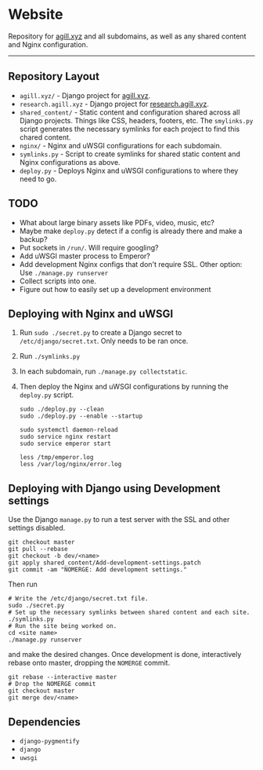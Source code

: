 # Website

Repository for [agill.xyz](https://agill.xyz) and all subdomains, as well as any shared content and Nginx configuration.

---

## Repository Layout

* `agill.xyz/` - Django project for [agill.xyz](https://agill.xyz).
* `research.agill.xyz` - Django project for [research.agill.xyz](https://research.agill.xyz).
* `shared_content/` - Static content and configuration shared across all Django projects. Things like CSS, headers, footers, etc. The `smylinks.py` script generates the necessary symlinks for each project to find this chared content.
* `nginx/` - Nginx and uWSGI configurations for each subdomain.
* `symlinks.py` - Script to create symlinks for shared static content and Nginx configurations as above.
* `deploy.py` - Deploys Nginx and uWSGI configurations to where they need to go.

## TODO

* What about large binary assets like PDFs, video, music, etc?
* Maybe make `deploy.py` detect if a config is already there and make a backup?
* Put sockets in `/run/`. Will require googling?
* Add uWSGI master process to Emperor?
* Add development Nginx configs that don't require SSL. Other option: Use `./manage.py runserver`
* Collect scripts into one.
* Figure out how to easily set up a development environment

## Deploying with Nginx and uWSGI

1. Run `sudo ./secret.py` to create a Django secret to `/etc/django/secret.txt`. Only needs to be ran once.
2. Run `./symlinks.py`
3. In each subdomain, run `./manage.py collectstatic`.
4. Then deploy the Nginx and uWSGI configurations by running the `deploy.py` script.

    ```shell
    sudo ./deploy.py --clean
    sudo ./deploy.py --enable --startup

    sudo systemctl daemon-reload
    sudo service nginx restart
    sudo service emperor start

    less /tmp/emperor.log
    less /var/log/nginx/error.log
    ```

## Deploying with Django using Development settings

Use the Django `manage.py` to run a test server with the SSL and other settings disabled.

```shell
git checkout master
git pull --rebase
git checkout -b dev/<name>
git apply shared_content/Add-development-settings.patch
git commit -am "NOMERGE: Add development settings."
```

Then run

```shell
# Write the /etc/django/secret.txt file.
sudo ./secret.py
# Set up the necessary symlinks between shared content and each site.
./symlinks.py
# Run the site being worked on.
cd <site name>
./manage.py runserver
```

and make the desired changes. Once development is done, interactively rebase onto master, dropping the `NOMERGE` commit.

```shell
git rebase --interactive master
# Drop the NOMERGE commit
git checkout master
git merge dev/<name>
```

## Dependencies

* `django-pygmentify`
* `django`
* `uwsgi`
